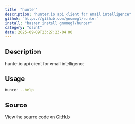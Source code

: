 ```yaml
---
title: "hunter"
description: "hunter.io api client for email intelligence"
github: "https://github.com/gnomegl/hunter"
install: "basher install gnomegl/hunter"
category: "osint"
date: 2025-09-09T23:27:23-04:00
---
```



## Description

hunter.io api client for email intelligence

## Usage

```bash
hunter --help
```

## Source

View the source code on [GitHub](https://github.com/gnomegl/hunter)

